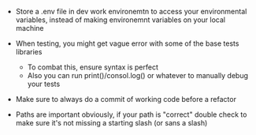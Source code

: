 - Store a .env file in dev work environemtn to access your environmental variables,
instead of making environemnt variables on your local machine

- When testing, you might get vague error with some of the base tests libraries
	- To combat this, ensure syntax is perfect
	- Also you can run print()/consol.log() or whatever to manually debug your tests



- Make sure to always do a commit of working code before a refactor


- Paths are important obviously, if your path is "correct" double check to make
sure it's not missing a starting slash (or sans a slash)
